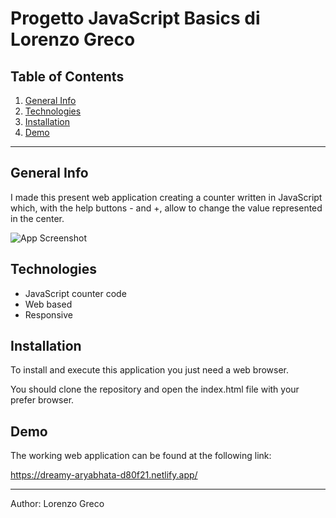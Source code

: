 
# Progetto JavaScript Basics di Lorenzo Greco



## Table of Contents

1. [General Info](#general-info)
2. [Technologies](#technologies)
3. [Installation](#installation)
4. [Demo](#demo)
***

## General Info

I made this present web application creating
a counter written in JavaScript which, with the help
buttons - and +, allow to change the value
represented in the center. 




![App Screenshot](https://i.ibb.co/WBWZZKf/Screenshot-Web-App.jpg)


## Technologies

- JavaScript counter code
- Web based
- Responsive


## Installation

To install and execute this application you just need a web browser.

You should clone the repository and open the index.html file with your prefer browser.
## Demo

The working web application can be found at the following link:

https://dreamy-aryabhata-d80f21.netlify.app/


***

Author: Lorenzo Greco
